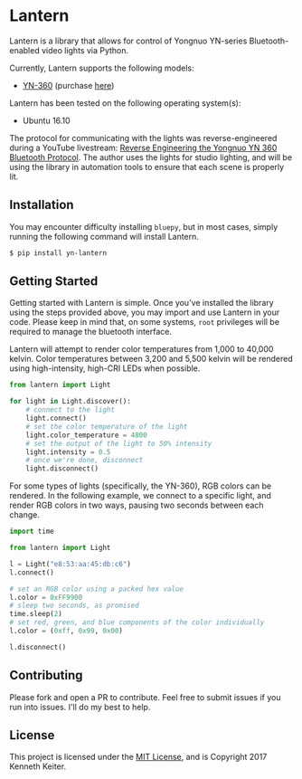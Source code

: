 # Lantern

Lantern is a library that allows for control of Yongnuo YN-series Bluetooth-enabled video lights via Python.

Currently, Lantern supports the following models:

+ [YN-360](http://www.hkyongnuo.com/e-detaily.php?ID=375) (purchase [here](http://amzn.to/2l3rBCF))

Lantern has been tested on the following operating system(s):

+ Ubuntu 16.10

The protocol for communicating with the lights was reverse-engineered during a YouTube livestream: [Reverse Engineering the Yongnuo YN 360 Bluetooth Protocol](https://www.youtube.com/watch?v=wmpdj9N6pC0). The author uses the lights for studio lighting, and will be using the library in automation tools to ensure that each scene is properly lit.

## Installation

You may encounter difficulty installing `bluepy`, but in most cases, simply running the following command will install Lantern.

```bash
$ pip install yn-lantern
```

## Getting Started

Getting started with Lantern is simple. Once you've installed the library using the steps provided above, you may import and use Lantern in your code. Please keep in mind that, on some systems, `root` privileges will be required to manage the bluetooth interface.

Lantern will attempt to render color temperatures from 1,000 to 40,000 kelvin. Color temperatures between 3,200 and 5,500 kelvin will be rendered using high-intensity, high-CRI LEDs when possible.

```python
from lantern import Light

for light in Light.discover():
    # connect to the light
    light.connect()
    # set the color temperature of the light
    light.color_temperature = 4800
    # set the output of the light to 50% intensity
    light.intensity = 0.5
    # once we're done, disconnect
    light.disconnect()
```

For some types of lights (specifically, the YN-360), RGB colors can be rendered. In the following example, we connect to a specific light, and render RGB colors in two ways, pausing two seconds between each change.

```python
import time

from lantern import Light

l = Light("e8:53:aa:45:db:c6")
l.connect()

# set an RGB color using a packed hex value
l.color = 0xFF9900
# sleep two seconds, as promised
time.sleep(2)
# set red, green, and blue components of the color individually
l.color = (0xff, 0x99, 0x00)

l.disconnect()
```

## Contributing

Please fork and open a PR to contribute. Feel free to submit issues if you run into issues. I'll do my best to help.

## License

This project is licensed under the [MIT License](https://opensource.org/licenses/MIT), and is Copyright 2017 Kenneth Keiter.
